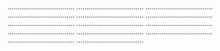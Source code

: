 ..................................
..................................
..................................
..................................
..................................
..................................
..................................
..................................
..................................
..................................
..................................
..................................
..................................
..................................
